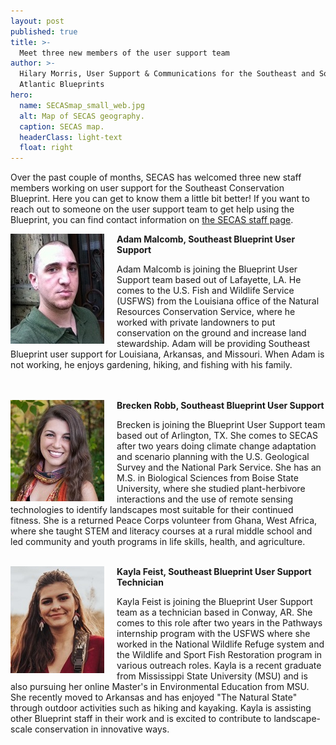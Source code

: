 ```yaml
---
layout: post
published: true
title: >-
  Meet three new members of the user support team
author: >-
  Hilary Morris, User Support & Communications for the Southeast and South
  Atlantic Blueprints
hero:
  name: SECASmap_small_web.jpg
  alt: Map of SECAS geography.
  caption: SECAS map.
  headerClass: light-text
  float: right
---
```

Over the past couple of months, SECAS has welcomed three new staff members working on user support for the Southeast Conservation Blueprint. Here you can get to know them a little bit better! If you want to reach out to someone on the user support team to get help using the Blueprint, you can find contact information on [the SECAS staff page](https://secassoutheast.org/staff).<!--more-->

<img src="https://raw.githubusercontent.com/USFWS/secas/gh-pages/images/AdamMalcomb_150p.jpg" alt="Small photo of Adam" align="left" style="padding-right: 20px">**Adam Malcomb, Southeast Blueprint User Support**

Adam Malcomb is joining the Blueprint User Support team based out of Lafayette, LA. He comes to the U.S. Fish and Wildlife Service (USFWS) from the Louisiana office of the Natural Resources Conservation Service, where he worked with private landowners to put conservation on the ground and increase land stewardship. Adam will be providing Southeast Blueprint user support for Louisiana, Arkansas, and Missouri. When Adam is not working, he enjoys gardening, hiking, and fishing with his family.<br><br><br>

<img src="https://raw.githubusercontent.com/USFWS/secas/gh-pages/images/BreckenRobb_150p.jpg" alt="Small photo of Brecken" align="left" style="padding-right: 20px">**Brecken Robb, Southeast Blueprint User Support**

Brecken is joining the Blueprint User Support team based out of Arlington, TX. She comes to SECAS after two years doing climate change adaptation and scenario planning with the U.S. Geological Survey and the National Park Service. She has an M.S. in Biological Sciences from Boise State University, where she studied plant-herbivore interactions and the use of remote sensing technologies to identify landscapes most suitable for their continued fitness. She is a returned Peace Corps volunteer from Ghana, West Africa, where she taught STEM and literacy courses at a rural middle school and led community and youth programs in life skills, health, and agriculture.<br><br>

<img src="https://raw.githubusercontent.com/USFWS/secas/gh-pages/images/KaylaFeist_150p.png" alt="Small photo of Kayla" align="left" style="padding-right: 20px">**Kayla Feist, Southeast Blueprint User Support Technician**

Kayla Feist is joining the Blueprint User Support team as a technician based in Conway, AR. She comes to this role after two years in the Pathways internship program with the USFWS where she worked in the National Wildlife Refuge system and the Wildlife and Sport Fish Restoration program in various outreach roles. Kayla is a recent graduate from Mississippi State University (MSU) and is also pursuing her online Master's in Environmental Education from MSU. She recently moved to Arkansas and has enjoyed "The Natural State" through outdoor activities such as hiking and kayaking. Kayla is assisting other Blueprint staff in their work and is excited to contribute to landscape-scale conservation in innovative ways.
